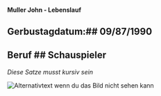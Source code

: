 #### Muller John - Lebenslauf ####
## Gerbustagdatum:## 09/87/1990
## Beruf ## Schauspieler
*Diese Satze musst kursiv sein*

![Alternativtext wenn du das Bild nicht sehen kann](Bild-URL "C:\Users\Public\Pictures\Sample Pictures\Tulipes.jpg")